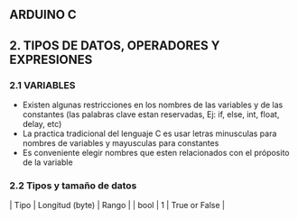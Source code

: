 ## ARDUINO C
## 2. TIPOS DE DATOS, OPERADORES Y EXPRESIONES
### 2.1 VARIABLES
* Existen algunas restricciones en los nombres de las variables y de las constantes (las palabras clave estan reservadas, Ej: if, else, int, float, delay, etc)
* La practica tradicional del lenguaje C es usar letras minusculas para nombres de variables y mayusculas para constantes
* Es conveniente elegir nombres que esten relacionados con el próposito de la variable

### 2.2 Tipos y tamaño de datos

| Tipo        | Longitud (byte)           | Rango |
| bool        | 1                         | True or False |
  
